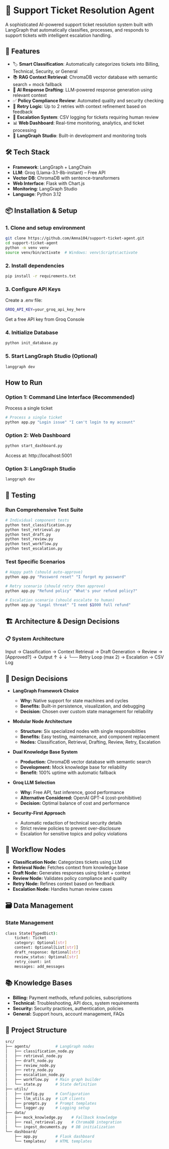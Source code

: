 # 🎫 Support Ticket Resolution Agent

A sophisticated AI-powered support ticket resolution system built with LangGraph that automatically classifies, processes, and responds to support tickets with intelligent escalation handling.

## 🚀 Features
- 🏷️ **Smart Classification**: Automatically categorizes tickets into Billing, Technical, Security, or General  
- 📚 **RAG Context Retrieval**: ChromaDB vector database with semantic search + mock fallback  
- 📝 **AI Response Drafting**: LLM-powered response generation using relevant context  
- ✅ **Policy Compliance Review**: Automated quality and security checking  
- 🔁 **Retry Logic**: Up to 2 retries with context refinement based on feedback  
- 🚨 **Escalation System**: CSV logging for tickets requiring human review  
- 📊 **Web Dashboard**: Real-time monitoring, analytics, and ticket processing  
- 🎯 **LangGraph Studio**: Built-in development and monitoring tools  

## 🛠️ Tech Stack
- **Framework**: LangGraph + LangChain  
- **LLM**: Groq (Llama-3.1-8b-instant) – Free API  
- **Vector DB**: ChromaDB with sentence-transformers  
- **Web Interface**: Flask with Chart.js  
- **Monitoring**: LangGraph Studio  
- **Language**: Python 3.12  

## 📦 Installation & Setup

### 1. Clone and setup environment
```bash
git clone https://github.com/Amna104/support-ticket-agent.git
cd support-ticket-agent
python -m venv venv
source venv/bin/activate  # Windows: venv\Scripts\activate
```

### 2. Install dependencies
```bash
pip install -r requirements.txt
```

### 3. Configure API Keys
Create a .env file:
```bash
GROQ_API_KEY=your_groq_api_key_here
```
Get a free API key from Groq Console

### 4. Initialize Database
```bash
python init_database.py
```

### 5. Start LangGraph Studio (Optional)
```bash
langgraph dev
```

## How to Run
### Option 1: Command Line Interface (Recommended)

Process a single ticket
```bash
# Process a single ticket
python app.py "Login issue" "I can't login to my account"
```

### Option 2: Web Dashboard
```bash
python start_dashboard.py
```
Access at: http://localhost:5001

### Option 3: LangGraph Studio
```bash
langgraph dev
```

## 🧪 Testing
### Run Comprehensive Test Suite
```bash
# Individual component tests
python test_classification.py
python test_retrieval.py
python test_draft.py
python test_review.py
python test_workflow.py
python test_escalation.py
```

### Test Specific Scenarios
```bash
# Happy path (should auto-approve)
python app.py "Password reset" "I forgot my password"

# Retry scenario (should retry then approve)
python app.py "Refund policy" "What's your refund policy?"

# Escalation scenario (should escalate to human)
python app.py "Legal threat" "I need $1000 full refund"
```
## 🏗️ Architecture & Design Decisions
### 📋 System Architecture
Input → Classification → Context Retrieval → Draft Generation → Review → [Approved?] → Output 
                                     ↑           ↓                    ↓
                                     └── Retry Loop (max 2) → Escalation → CSV Log

## 🎯 Design Decisions

- **LangGraph Framework Choice**
  - **Why:** Native support for state machines and cycles  
  - **Benefits:** Built-in persistence, visualization, and debugging  
  - **Decision:** Chosen over custom state management for reliability  

- **Modular Node Architecture**
  - **Structure:** Six specialized nodes with single responsibilities  
  - **Benefits:** Easy testing, maintenance, and component replacement  
  - **Nodes:** Classification, Retrieval, Drafting, Review, Retry, Escalation  

- **Dual Knowledge Base System**
  - **Production:** ChromaDB vector database with semantic search  
  - **Development:** Mock knowledge base for reliability  
  - **Benefit:** 100% uptime with automatic fallback  

- **Groq LLM Selection**
  - **Why:** Free API, fast inference, good performance  
  - **Alternative Considered:** OpenAI GPT-4 (cost-prohibitive)  
  - **Decision:** Optimal balance of cost and performance  

- **Security-First Approach**
  - Automatic redaction of technical security details 
  - Strict review policies to prevent over-disclosure 
  - Escalation for sensitive topics and policy violations

## 🔄 Workflow Nodes

- **Classification Node:** Categorizes tickets using LLM  
- **Retrieval Node:** Fetches context from knowledge base  
- **Draft Node:** Generates responses using ticket + context  
- **Review Node:** Validates policy compliance and quality  
- **Retry Node:** Refines context based on feedback  
- **Escalation Node:** Handles human review cases  

## 🗃️ Data Management
### State Management
```bash
class State(TypedDict):
    ticket: Ticket
    category: Optional[str]
    context: Optional[List[str]]
    draft_response: Optional[str]
    review_status: Optional[str]
    retry_count: int
    messages: add_messages
```

## 📚 Knowledge Bases

- **Billing:** Payment methods, refund policies, subscriptions  
- **Technical:** Troubleshooting, API docs, system requirements  
- **Security:** Security practices, authentication, policies  
- **General:** Support hours, account management, FAQs  


## 📁 Project Structure
```bash
src/
├── agents/           # LangGraph nodes
│   ├── classification_node.py
│   ├── retrieval_node.py
│   ├── draft_node.py
│   ├── review_node.py
│   ├── retry_node.py
│   ├── escalation_node.py
│   ├── workflow.py   # Main graph builder
│   └── state.py      # State definition
├── utils/
│   ├── config.py     # Configuration
│   ├── llm_utils.py  # LLM clients
│   ├── prompts.py    # Prompt templates
│   └── logger.py     # Logging setup
├── data/
│   ├── mock_knowledge.py    # Fallback knowledge
│   ├── real_retrieval.py    # ChromaDB integration
│   └── ingest_documents.py  # DB initialization
└── dashboard/
    ├── app.py        # Flask dashboard
    └── templates/    # HTML templates
```
